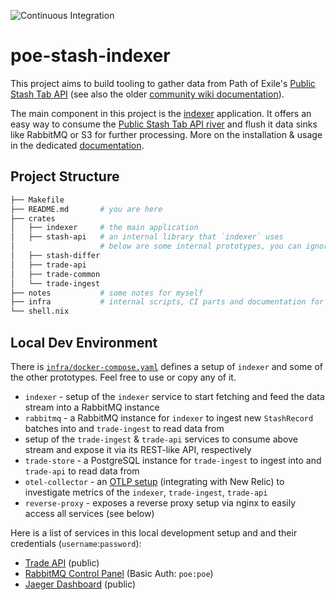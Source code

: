 ![Continuous Integration](https://github.com/maximumstock/poe-stash-indexer/workflows/Continuous%20Integration/badge.svg)

# poe-stash-indexer

This project aims to build tooling to gather data from Path of Exile's
[Public Stash Tab API](https://www.pathofexile.com/developer/docs/reference#publicstashes)
(see also the older [community wiki documentation](https://pathofexile.gamepedia.com/Public_stash_tab_API)).

The main component in this project is the [indexer](crates/indexer/README.md) application.
It offers an easy way to consume the [Public Stash Tab API river](https://www.pathofexile.com/developer/docs/reference#publicstashes) and flush it data sinks like RabbitMQ or S3 for further processing.
More on the installation & usage in the dedicated [documentation](./crates/indexer/README.md).

## Project Structure

```bash
├── Makefile
├── README.md       # you are here
├── crates
│   ├── indexer     # the main application
│   ├── stash-api   # an internal library that `indexer` uses
│                   # below are some internal prototypes, you can ignore for now
│   ├── stash-differ
│   ├── trade-api
│   ├── trade-common
│   └── trade-ingest
├── notes           # some notes for myself
├── infra           # internal scripts, CI parts and documentation for my own `indexer` deployment
└── shell.nix
```

## Local Dev Environment

There is [`infra/docker-compose.yaml`](./docker-compose.yaml) defines a setup of `indexer` and some of the other prototypes.
Feel free to use or copy any of it.

- `indexer` - setup of the `indexer` service to start fetching and feed the data stream into a RabbitMQ instance
- `rabbitmq` - a RabbitMQ instance for `indexer` to ingest new `StashRecord` batches into and `trade-ingest` to read data from
- setup of the `trade-ingest` & `trade-api` services to consume above stream and expose it via its REST-like API, respectively
- `trade-store` - a PostgreSQL instance for `trade-ingest` to ingest into and `trade-api` to read data from
- `otel-collector` - an [OTLP setup](https://github.com/open-telemetry/opentelemetry-rust) (integrating with New Relic) to investigate metrics of the `indexer`, `trade-ingest`, `trade-api`
- `reverse-proxy` - exposes a reverse proxy setup via nginx to easily access all services (see below)

Here is a list of services in this local development setup and and their credentials (`username`:`password`):

- [Trade API](http://trade.localhost:8888) (public)
- [RabbitMQ Control Panel](http://rabbitmq.localhost:8888) (Basic Auth: `poe:poe`)
- [Jaeger Dashboard](http://jaeger.localhost:8888) (public)

```

```
